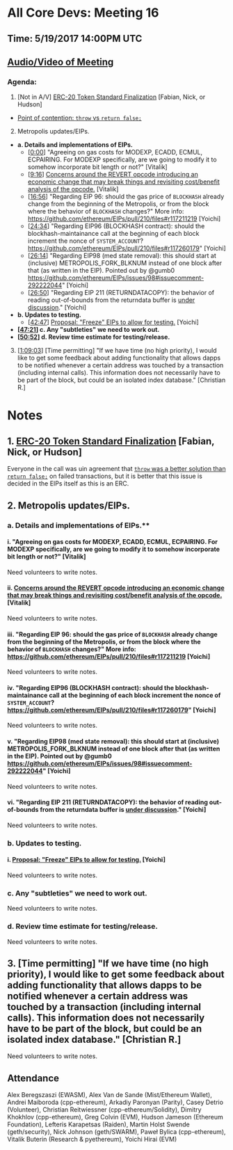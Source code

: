 # All Core Devs: Meeting 16
## Time: 5/19/2017 14:00PM UTC
## [Audio/Video of Meeting](https://youtu.be/brhanl8T2UY)

### Agenda:
1. [Not in A/V] [ERC-20 Token Standard Finalization](https://github.com/ethereum/EIPs/pull/610) [Fabian, Nick, or Hudson]
- [Point of contention: `throw` vs `return false;`](https://github.com/ethereum/EIPs/issues/20#issuecomment-300260935)
2. Metropolis updates/EIPs.
- **a. Details and implementations of EIPs.**
  - [[0:00](https://youtu.be/brhanl8T2UY)] "Agreeing on gas costs for MODEXP, ECADD, ECMUL, ECPAIRING. For MODEXP specifically, are we going to modify it to somehow incorporate bit length or not?" [Vitalik]
  - [[9:16](https://youtu.be/brhanl8T2UY?t=556)] [Concerns around the REVERT opcode introducing an economic change that may break things and revisiting cost/benefit analysis of the opcode.](https://github.com/ethereum/pm/issues/14#issuecomment-302028124) [Vitalik]
  - [[16:56](https://youtu.be/brhanl8T2UY?t=1016)] "Regarding EIP 96: should the gas price of `BLOCKHASH` already change from the beginning of the Metropolis, or from the block where the behavior of `BLOCKHASH` changes?" More info: https://github.com/ethereum/EIPs/pull/210/files#r117211219 [Yoichi]
  - [[24:34](https://youtu.be/brhanl8T2UY?t=1483)] "Regarding EIP96 (BLOCKHASH contract): should the blockhash-maintainance call at the beginning of each block increment the nonce of `SYSTEM_ACCOUNT`? https://github.com/ethereum/EIPs/pull/210/files#r117260179" [Yoichi]
  - [[26:14](https://youtu.be/brhanl8T2UY?t=1574)] "Regarding EIP98 (med state removal): this should start at (inclusive) METROPOLIS_FORK_BLKNUM instead of one block after that (as written in the EIP).  Pointed out by @gumb0 https://github.com/ethereum/EIPs/issues/98#issuecomment-292222044" [Yoichi]
  - [[26:50](https://youtu.be/brhanl8T2UY?t=1610)] "Regarding EIP 211 (RETURNDATACOPY): the behavior of reading out-of-bounds from the returndata buffer is [under discussion](https://github.com/ethereum/EIPs/pull/211#discussion_r117212647)." [Yoichi]
 - **b. Updates to testing.**
   - [[42:47](https://youtu.be/brhanl8T2UY?t=2567)] [Proposal: "Freeze" EIPs to allow for testing.](https://github.com/ethereum/pm/issues/14#issuecomment-302113189) [Yoichi]
 - **[[47:21](https://youtu.be/brhanl8T2UY?t=2841)] c. Any "subtleties" we need to work out.**
 - **[[50:52](https://youtu.be/brhanl8T2UY?t=3052)] d. Review time estimate for testing/release.**
3. [[1:09:03](https://youtu.be/brhanl8T2UY?t=4143)] [Time permitting] "If we have time (no high priority), I would like to get some feedback about adding functionality that allows dapps to be notified whenever a certain address was touched by a transaction (including internal calls). This information does not necessarily have to be part of the block, but could be an isolated index database." [Christian R.]

# Notes
## 1.  [ERC-20 Token Standard Finalization](https://github.com/ethereum/EIPs/pull/610) [Fabian, Nick, or Hudson]
Everyone in the call was uin agreement that [`throw` was a better solution than `return false;`](https://github.com/ethereum/EIPs/issues/20#issuecomment-300260935) on failed transactions, but it is better that this issue is decided in the EIPs itself as this is an ERC.

## 2. Metropolis updates/EIPs.

### a. Details and implementations of EIPs.**

#### i. "Agreeing on gas costs for MODEXP, ECADD, ECMUL, ECPAIRING. For MODEXP specifically, are we going to modify it to somehow incorporate bit length or not?" [Vitalik]

Need volunteers to write notes.

#### ii. [Concerns around the REVERT opcode introducing an economic change that may break things and revisiting cost/benefit analysis of the opcode.](https://github.com/ethereum/pm/issues/14#issuecomment-302028124) [Vitalik]

Need volunteers to write notes.

#### iii. "Regarding EIP 96: should the gas price of `BLOCKHASH` already change from the beginning of the Metropolis, or from the block where the behavior of `BLOCKHASH` changes?" More info: https://github.com/ethereum/EIPs/pull/210/files#r117211219 [Yoichi]

Need volunteers to write notes.

#### iv. "Regarding EIP96 (BLOCKHASH contract): should the blockhash-maintainance call at the beginning of each block increment the nonce of `SYSTEM_ACCOUNT`? https://github.com/ethereum/EIPs/pull/210/files#r117260179" [Yoichi]

Need volunteers to write notes.

#### v. "Regarding EIP98 (med state removal): this should start at (inclusive) METROPOLIS_FORK_BLKNUM instead of one block after that (as written in the EIP).  Pointed out by @gumb0 https://github.com/ethereum/EIPs/issues/98#issuecomment-292222044" [Yoichi]

Need volunteers to write notes.

#### vi. "Regarding EIP 211 (RETURNDATACOPY): the behavior of reading out-of-bounds from the returndata buffer is [under discussion](https://github.com/ethereum/EIPs/pull/211#discussion_r117212647)." [Yoichi]

Need volunteers to write notes.

### b. Updates to testing.

#### i. [Proposal: "Freeze" EIPs to allow for testing.](https://github.com/ethereum/pm/issues/14#issuecomment-302113189) [Yoichi]

Need volunteers to write notes.

### c. Any "subtleties" we need to work out.

Need volunteers to write notes.

### d. Review time estimate for testing/release.

Need volunteers to write notes.

## 3. [Time permitting] "If we have time (no high priority), I would like to get some feedback about adding functionality that allows dapps to be notified whenever a certain address was touched by a transaction (including internal calls). This information does not necessarily have to be part of the block, but could be an isolated index database." [Christian R.]

Need volunteers to write notes.

## Attendance

Alex Beregszaszi (EWASM), Alex Van de Sande (Mist/Ethereum Wallet), Andrei Maiboroda (cpp-ethereum), Arkadiy Paronyan (Parity), Casey Detrio (Volunteer), Christian Reitwiessner (cpp-ethereum/Solidity), Dimitry Khokhlov (cpp-ethereum), Greg Colvin (EVM), Hudson Jameson (Ethereum Foundation), Lefteris Karapetsas (Raiden), Martin Holst Swende (geth/security), Nick Johnson (geth/SWARM), Paweł Bylica (cpp-ethereum), Vitalik Buterin (Research & pyethereum), Yoichi Hirai (EVM)
